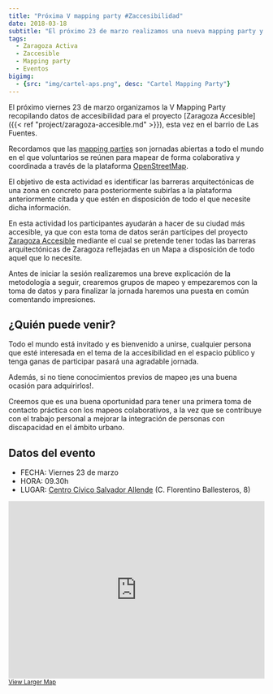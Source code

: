 ```yaml
---
title: "Próxima V mapping party #Zaccesibilidad"
date: 2018-03-18
subtitle: "El próximo 23 de marzo realizamos una nueva mapping party y estás invitada"
tags:
  - Zaragoza Activa
  - Zaccesible
  - Mapping party
  - Eventos
bigimg:
  - {src: "img/cartel-aps.png", desc: "Cartel Mapping Party"}
---
```


El próximo viernes 23 de marzo organizamos la V Mapping Party recopilando datos de accesibilidad para el proyecto [Zaragoza Accesible]({{< ref "project/zaragoza-accesible.md" >}}), esta vez en el barrio de Las Fuentes.

Recordamos que las [mapping parties](/tags/mapping-party/) son jornadas abiertas a todo el mundo en el que voluntarios se reúnen para mapear de forma colaborativa y coordinada a través de la plataforma [OpenStreetMap](http://openstreetmap.org).

El objetivo de esta actividad es identificar las barreras arquitectónicas de una zona en concreto para posteriormente subirlas a la plataforma anteriormente citada y que estén en disposición de todo el que necesite dicha información.

En esta actividad los participantes ayudarán a hacer de su ciudad más accesible, ya que con esta toma de datos serán partícipes del proyecto [Zaragoza Accesible](project/zaragoza-accesible) mediante el cual se pretende tener todas las barreras arquitectónicas de Zaragoza reflejadas en un Mapa a disposición de todo aquel que lo necesite.

Antes de iniciar la sesión realizaremos una breve explicación de la metodología a seguir, crearemos grupos de mapeo y empezaremos con la toma de datos y para finalizar la jornada haremos una puesta en común comentando impresiones.

## ¿Quién puede venir?

Todo el mundo está invitado y es bienvenido a unirse, cualquier persona que esté interesada en el tema de la accesibilidad en el espacio público y tenga ganas de participar pasará una agradable jornada.

Además, si no tiene conocimientos previos de mapeo ¡es una buena ocasión para adquirirlos!.

Creemos que es una buena oportunidad para tener una primera toma de contacto práctica con los mapeos colaborativos, a la vez que se contribuye con el trabajo personal a mejorar la integración de personas con discapacidad en el ámbito urbano.

## Datos del evento

* FECHA: Viernes 23 de marzo
* HORA: 09.30h
* LUGAR: [Centro Cívico Salvador Allende](https://www.openstreetmap.org/relation/8088925) (C. Florentino Ballesteros, 8)

<iframe width="100%" height="350" frameborder="0" scrolling="no" marginheight="0" marginwidth="0" src="https://www.openstreetmap.org/export/embed.html?bbox=-0.8718600869178773%2C41.643993063307484%2C-0.8673807978630067%2C41.645784956664365&amp;layer=mapnik&amp;marker=41.644889016215124%2C-0.8696204423904419" style="border: 0px solid black"></iframe><br/><small><a href="https://www.openstreetmap.org/?mlat=41.64489&amp;mlon=-0.86962#map=19/41.64489/-0.86962">View Larger Map</a></small>
